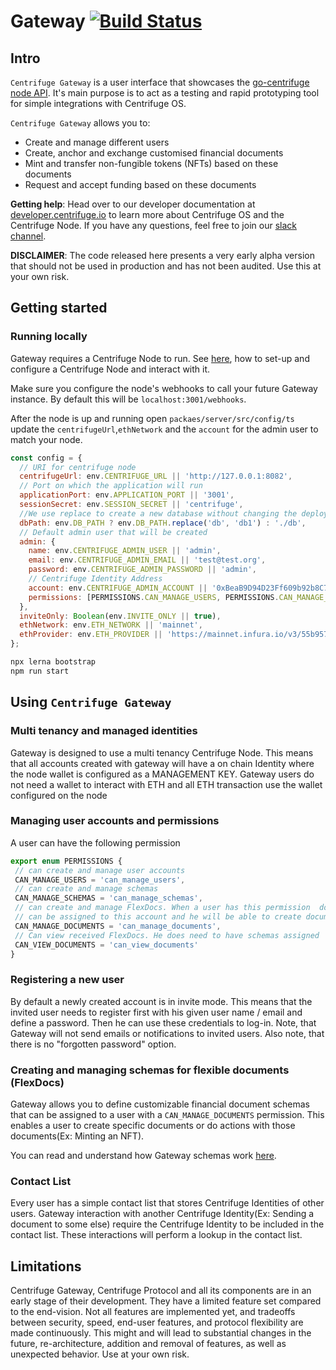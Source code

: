 # Gateway [![Build Status](https://travis-ci.com/centrifuge/gateway.svg?token=LpuoLEpkXWjp999VGisL&branch=develop)](https://travis-ci.com/centrifuge/gateway)

## Intro 
`Centrifuge Gateway` is a user interface that showcases the [go-centrifuge node API](https://github.com/centrifuge/go-centrifuge/). It's main purpose is to act as a testing and rapid prototyping tool for simple integrations with Centrifuge OS.

`Centrifuge Gateway` allows you to:
  - Create and manage different users
  - Create, anchor and exchange customised financial documents
  - Mint and transfer non-fungible tokens (NFTs) based on these documents
  - Request and accept funding based on these documents

**Getting help**:
Head over to our developer documentation at [developer.centrifuge.io](http://developer.centrifuge.io) to learn more about Centrifuge OS and the Centrifuge Node. If you have any questions, feel free to join our [slack channel](https://join.slack.com/t/centrifuge-io/shared_invite/enQtNDYwMzQ5ODA3ODc0LTU4ZjU0NDNkOTNhMmUwNjI2NmQ2MjRiNzA4MGIwYWViNTkxYzljODU2OTk4NzM4MjhlOTNjMDAwNWZkNzY2YWY).

**DISCLAIMER**: The code released here presents a very early alpha version that should not be used in production and has not been audited. Use this at your own risk.

## Getting started

### Running locally

Gateway requires a Centrifuge Node to run. See [here](https://developer.centrifuge.io/cent-node/overview/introduction/), how to set-up and configure a Centrifuge Node and interact with it. 

Make sure you configure the node's webhooks to call your future Gateway instance.
By default this will be `localhost:3001/webhooks`.
 
After the node is up and running open `packaes/server/src/config/ts`
update  the `centrifugeUrl`,`ethNetwork` and the `account` for the admin user to match your node.

```javascript
const config = {
  // URI for centrifuge node
  centrifugeUrl: env.CENTRIFUGE_URL || 'http://127.0.0.1:8082',
  // Port on which the application will run
  applicationPort: env.APPLICATION_PORT || '3001',
  sessionSecret: env.SESSION_SECRET || 'centrifuge',
  //We use replace to create a new database without changing the deployment config
  dbPath: env.DB_PATH ? env.DB_PATH.replace('db', 'db1') : './db',
  // Default admin user that will be created
  admin: {
    name: env.CENTRIFUGE_ADMIN_USER || 'admin',
    email: env.CENTRIFUGE_ADMIN_EMAIL || 'test@test.org',
    password: env.CENTRIFUGE_ADMIN_PASSWORD || 'admin',
    // Centrifuge Identity Address
    account: env.CENTRIFUGE_ADMIN_ACCOUNT || '0xBeaB9D94D23Ff609b92b8C739f4EE13bCe918F8c',
    permissions: [PERMISSIONS.CAN_MANAGE_USERS, PERMISSIONS.CAN_MANAGE_SCHEMAS, PERMISSIONS.CAN_MANAGE_DOCUMENTS],
  },
  inviteOnly: Boolean(env.INVITE_ONLY || true),
  ethNetwork: env.ETH_NETWORK || 'mainnet',
  ethProvider: env.ETH_PROVIDER || 'https://mainnet.infura.io/v3/55b957b5c6be42c49e6d48cbb102bdd5',
};

```

```javascript
npx lerna bootstrap
npm run start
```
 
## Using `Centrifuge Gateway`

### Multi tenancy and managed identities

 Gateway is designed to use a multi tenancy Centrifuge Node. This means that all accounts created with gateway will
 have a on chain Identity where the node wallet is configured as a MANAGEMENT KEY. Gateway users do not 
 need a wallet to interact with ETH and all ETH transaction use the wallet configured on the node
 
 ### Managing user accounts and permissions
 
 A user can have the following permission
  
 ```javascript
export enum PERMISSIONS {
  // can create and manage user accounts
  CAN_MANAGE_USERS = 'can_manage_users', 
  // can create and manage schemas
  CAN_MANAGE_SCHEMAS = 'can_manage_schemas',
  // can create and manage FlexDocs. When a user has this permission  document schemas 
  // can be assigned to this account and he will be able to create documents
  CAN_MANAGE_DOCUMENTS = 'can_manage_documents', 
  // Can view received FlexDocs. He does need to have schemas assigned
  CAN_VIEW_DOCUMENTS = 'can_view_documents' 
}
``` 

### Registering a new user

By default a newly created account is in invite mode. This means that the invited user needs to register first with his given user name / email and define a password. Then he can use these credentials to log-in.
Note, that Gateway will not send emails or notifications to invited users. Also note, that there is no "forgotten password" option.
 
 ### Creating and managing schemas for flexible documents (FlexDocs)
 
Gateway allows you to define customizable financial document schemas that can be assigned to a user with a `CAN_MANAGE_DOCUMENTS` permission. This enables a user to create specific documents or do actions with those documents(Ex: Minting an NFT).

You can read and understand how Gateway schemas work [here](https://centrifuge.hackmd.io/@rQf339bfSHi_a3rLcEuoaQ/S1Ofvf34B). 
 
### Contact List
Every user has a simple contact list that stores Centrifuge Identities of other users. Gateway interaction with another Centrifuge Identity(Ex: Sending a document to some else) require the Centrifuge Identity to be included in the contact list. These interactions will perform a lookup in the contact list. 


## Limitations
Centrifuge Gateway, Centrifuge Protocol and all its components are in an early stage of their development. They have a limited feature set compared to the end-vision. Not all features are implemented yet, and tradeoffs between security, speed, end-user features, and protocol flexibility are made continuously. This might and will lead to substantial changes in the future, re-architecture, addition and removal of features, as well as unexpected behavior. Use at your own risk.
